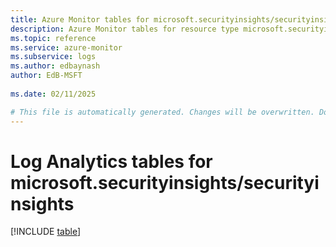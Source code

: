 ```yaml
---
title: Azure Monitor tables for microsoft.securityinsights/securityinsights
description: Azure Monitor tables for resource type microsoft.securityinsights/securityinsights
ms.topic: reference
ms.service: azure-monitor
ms.subservice: logs
ms.author: edbaynash
author: EdB-MSFT
   
ms.date: 02/11/2025

# This file is automatically generated. Changes will be overwritten. Do not change this file directly.
---
```


# Log Analytics tables for microsoft.securityinsights/securityinsights  

[!INCLUDE [table](~/reusable-content/ce-skilling/azure/includes/azure-monitor/reference/tables/microsoft-securityinsights_securityinsights-include.md)]

